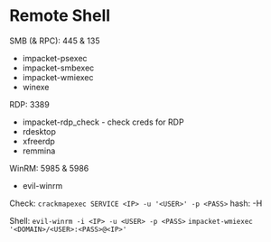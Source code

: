 # Remote Shell
SMB (& RPC): 445 & 135
* impacket-psexec
* impacket-smbexec
* impacket-wmiexec
* winexe

RDP: 3389
* impacket-rdp_check	- check creds for RDP
* rdesktop 
* xfreerdp
* remmina

WinRM: 5985 & 5986
* evil-winrm



Check:
`crackmapexec SERVICE <IP> -u '<USER>' -p <PASS>` hash: -H

Shell:
`evil-winrm -i <IP> -u <USER> -p <PASS>`
`impacket-wmiexec '<DOMAIN>/<USER>:<PASS>@<IP>'`